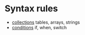 # Syntax rules

- [collections](./collections.md) tables, arrays, strings
- [conditions](./conditions.md) if, when, switch

